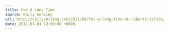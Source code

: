```yaml
---
title: For A Long Time
source: Daily Serving
url: http://dailyserving.com/2011/06/for-a-long-time-at-roberts-tilton/
date: 2011-01-01 12:00:00 +0000
---
```

